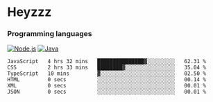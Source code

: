 # Heyzzz  

### Programming languages  

[![Node.js](https://img.shields.io/badge/-Node.js-262626?style=for-the-badge)](https://nodejs.org)
[![Java](https://img.shields.io/badge/-Java-262626?style=for-the-badge)](https://java.com)

<!--START_SECTION:waka-->

```text
JavaScript   4 hrs 32 mins   ███████████████▓░░░░░░░░░   62.31 %
CSS          2 hrs 33 mins   ████████▓░░░░░░░░░░░░░░░░   35.04 %
TypeScript   10 mins         ▓░░░░░░░░░░░░░░░░░░░░░░░░   02.50 %
HTML         0 secs          ░░░░░░░░░░░░░░░░░░░░░░░░░   00.14 %
XML          0 secs          ░░░░░░░░░░░░░░░░░░░░░░░░░   00.01 %
JSON         0 secs          ░░░░░░░░░░░░░░░░░░░░░░░░░   00.01 %
```

<!--END_SECTION:waka-->
